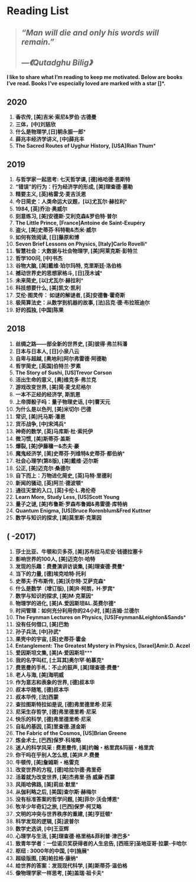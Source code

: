 #  Reading List

> ## *“Man will die and only his words will remain.”*
>
> ## *—《Qutadghu Bilig》*

**I like to share what I’m reading to keep me motivated. Below are books I’ve read. Books I’ve especially loved are marked with a star []*.**

## 2020

1. **香农传, [美]吉米·索尼&罗伯·古德曼** 
2. **三体，[中]刘慈欣**
3. **什么是物理学,[日]朝永振一郎**\*
4. **薛兆丰经济学讲义, [中]薛兆丰**
5. **The Sacred Routes of Uyghur History, [USA]Rian Thum**\*

## 2019

1. **与哲学家一起思考: 七天哲学课, [德]格哈德·恩斯特** 
2. **“错误”的行为：行为经济学的形成, [美]理查德·塞勒** 
3. **精要主义, [英]格雷戈·麦吉沃恩** 
4. **今日简史：人类命运大议题，[以]尤瓦尔·赫拉利**\*
5. **1984, [英]乔治·奥威尔** 
6. **刻意练习, [美]安德斯·艾利克森&罗伯特·普尔**
7. **The Little Prince, [France]Antoine de Saint-Exupéry**
8. **盗火, [美]史蒂芬·科特勒&杰米·威尔** 
9. **如何有效阅读, [日]藤原和博** 
10. **Seven Brief Lessons on Physics, [Italy]Carlo Rovelli**\* 
11. **智慧社会：大数据与社会物理学, [美]阿莱克斯·彭特兰**
12. **哲学100问, [中]书杰**
13. **谷物大脑, [美]戴维·珀尔玛特, 克里斯廷·洛伯格**
14. **撼动世界史的思想家格斗, [日]茂木诚**\*
15. **未来简史, [以]尤瓦尔·赫拉利**\* 
16. **科技想要什么, [美]凯文·凯利**
17. **艾伦·图灵传： 如谜的解谜者, [英]安德鲁·霍奇斯**
18. **极简算法史：从数学到机器的故事, [法]吕克·德·布拉班迪尔**
19. **好的孤独, [中国]陈果**


## **2018**

1. **丝绸之路——部全新的世界史, [英]彼得·弗兰科潘**
2. **日本与日本人, [日]小泉八云**
3. **自卑与超越, [奥地利]阿尔弗雷德·阿德勒**
4. **哲学简史, [英国]伯特兰·罗素**
5. **The Story of Sushi, [US]Trevor Corson**
6. **活出生命的意义, [奥]维克多·弗兰克**
7. **游戏改变世界, [美]简·麦戈尼格尔** 
8. **一本不正经的经济学, 斯凯恩** 
9. **上帝掷骰子吗：量子物理史话, [中]曹天元**
10. **为什么是以色列, [美]米切尔·巴德**
11. **常识, [美]托马斯·潘恩** 
12. **货币战争, [中]宋鸿兵**\*
13. **神奇的数学, [英]马库斯·杜·索托伊** 
14. **微习惯, [美]斯蒂芬·盖斯**
15. **爆裂, [美]伊藤穰一&杰夫·豪** 
16. **魔鬼经济学, [美]史蒂芬·列维特&史蒂芬·都伯纳**\* 
17. **社会心理学(第8版), [美]戴维·迈尔斯** 
18. **公正, [美]迈克尔·桑德尔** 
19. **自下而上：万物进化简史, [英]马特·里德利**
20. **新闻的骚动, [英]阿兰·德波顿**\*
21. **通往天堂的入口, [英]卡伦·L.弗伦奇**
22. **Learn More, Study Less, [US]Scott Young**
23. **量子之谜, [美]布鲁斯·罗森布鲁姆&弗雷德·库特纳**
24. **Quantum Enigma, [US]Bruce Rorenblum&Fred Kuttner** 
25. **数学与知识的探求, [美]莫里斯·克莱因**


## **(  -2017)**

1. **莎士比亚、牛顿和贝多芬, [美]苏布拉马尼安·钱德拉塞卡**  
2. **影响世界的100人, [美]迈克尔·哈特**
3. **发现的乐趣：费曼演讲访谈集, [美]理查德·费曼**\* 
4. **当下的力量, [德]埃克哈特·托利** 
5. **史蒂夫·乔布斯传, [美]沃尔特·艾萨克森**\* 
6. **什么是数学（增订版), [美]R·柯朗，H·罗宾**\*
7. **数学与知识的探求, [美]M·克莱因**\*
8. **物理学的进化, [美]A.爱因斯坦&L.英费尔德**\*
9. **时间管理：如何充分利用你的24小时, [美]吉姆·兰德尔**
10. **The Feynman Lectures on Physics, [US]Feynman&Leighton&Sands**\*
11. **没有任何借口, [美]巴勃**
12. **孙子兵法, [中]孙武**\*
13. **果壳中的宇宙, [英]史蒂芬·霍金**
14. **Entanglement: The Greatest Mystery in Physics, [Israel]Amir.D. Aczel**
15. **爱因斯坦文集, [美]A·爱因斯坦*****
16. **我的名字叫红, [土耳其]奥尔罕·帕慕克***
17. **费恩曼的手札：不止的鼓声, [美]理查德·费曼**\*
18. **老人与海, [美]海明威** 
19. **作为意志和表象的世界, [德]叔本华**
20. **叔本华随笔, [德]叔本华**
21. **叔本华传, [法]西蒙**
22. **查拉图斯特拉如是说, [德]弗里德里希·尼采**
23. **尼采生存哲学, [德]弗里德里希·尼采**
24. **快乐的科学, [德]弗里德里希·尼采**
25. **自私的基因, [英]里查德.道金斯**
26. **The Fabric of the Cosmos, [US]Brian Greene**
27. **炼金术士, [巴西]保罗·科埃略**
28. **迷人的科学风采 : 费恩曼传, [美]约翰・格里宾&玛丽・格里宾**
29. **你干吗在乎别人怎么想, [美]R.P.费曼**
30. **牛顿传, [美]詹姆斯・格雷克**
31. **改变世界的方程, [德]哈拉尔德·弗里奇**
32. **活着就为改变世界, [美]杰弗里·扬 威廉·西蒙**
33. **风雨哈佛路, [美]莉丝·默里***
34. **从伽利略之后, [美国]查尔斯·赫梅尔**
35. **没有标准答案的哲学问题, [美]菲尔·沃会博恩**\*
36. **牧羊少年奇幻之旅, [巴西]保罗·柯艾略**
37. **文明的冲突与世界秩序的重建, [美]亨廷顿**\* 
38. **科学发现的逻辑, [英]波普尔**
39. **数学史选讲, [中]王亚辉**
40. **心理学与生活, [美]理查德·格里格&菲利普·津巴多**\*
41. **致青年学者：一位诺贝奖获得者的人生忠告, [西班牙]圣地亚哥·拉蒙-卡哈尔**
42. **枢纽 : 3000年的中国, [中]施展***
43. **超级版图, [美]帕拉格·康纳**\*
44. **给世界的答案：发现现代科学, [美]斯蒂芬·温伯格**
45. **像物理学家一样思考, [美]盖瑞·祖卡夫**\*